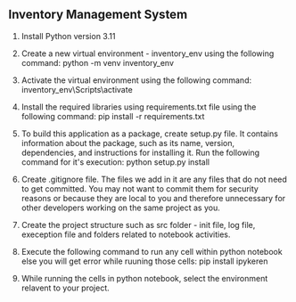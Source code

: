 ## Inventory Management System

1) Install Python version 3.11

2) Create a new virtual environment - inventory_env using the following command:
	python -m venv inventory_env
	
3) Activate the virtual environment using the following command:
	inventory_env\Scripts\activate
	
4) Install the required libraries using requirements.txt file using the following command:
	pip install -r requirements.txt
	
5) To build this application as a package, create setup.py file. It contains information about the package, such as its name, version, dependencies, and instructions for installing it.
Run the following command for it's execution:
	python setup.py install

6) Create .gitignore file. The files we add in it are any files that do not need to get committed. You may not want to commit them for security reasons or because they are local to you and therefore unnecessary for other developers working on the same project as you.

7) Create the project structure such as src folder - init file, log file, exeception file and folders related to notebook activities.

8) Execute the following command to run any cell within python notebook else you will get error while ruuning those cells:
	pip install ipykeren
	
9) While running the cells in python notebook, select the environment relavent to your project.